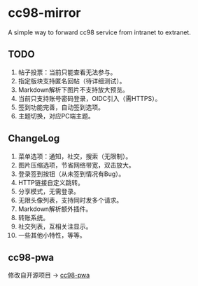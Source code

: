 # cc98-mirror

A simple way to forward cc98 service from intranet to extranet.

## TODO

1. 帖子投票：当前只能查看无法参与。
2. 指定版块支持匿名回帖（待详细测试）。
3. Markdown解析下图片不支持放大预览。
4. 当前只支持账号密码登录，OIDC引入（需HTTPS）。
5. 签到功能完善，自动签到选项。
6. 主题切换，对应PC端主题。

## ChangeLog

1. 菜单选项：通知，社交，搜索（无限制）。
2. 图片压缩选项，节省网络带宽，双击放大。
3. 登录签到按钮（从未签到情况有Bug）。
4. HTTP链接自定义跳转。
5. 分享模式，无需登录。
6. 无限头像列表，支持同时发多个请求。
7. Markdown解析额外插件。
8. 转账系统。
9. 社交列表，互相关注显示。
10. 一些其他小特性，等等。

## cc98-pwa

修改自开源项目 → [cc98-pwa](https://github.com/ZJU-CC98/CC98-PWA)